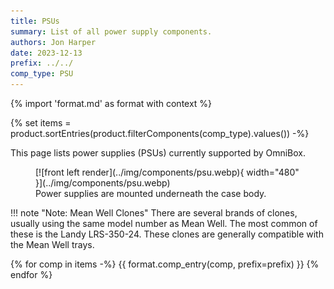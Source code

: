 ```yaml
---
title: PSUs
summary: List of all power supply components.
authors: Jon Harper
date: 2023-12-13
prefix: ../../
comp_type: PSU
---
```


{% import 'format.md' as format with context %}

{% set items = product.sortEntries(product.filterComponents(comp_type).values()) -%}

This page lists power supplies (PSUs) currently supported by OmniBox.

<figure markdown>
  [![front left render](../img/components/psu.webp){ width="480" }](../img/components/psu.webp)
  <figcaption>Power supplies are mounted underneath the case body.</figcaption>
</figure>

!!! note "Note: Mean Well Clones"
    There are several brands of clones, usually using the same model number as Mean Well. The most common of these is the Landy LRS-350-24. These clones are generally compatible with the Mean Well trays.

{% for comp in items -%}
{{ format.comp_entry(comp, prefix=prefix) }}
{% endfor %}
